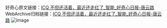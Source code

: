 好奇心原文链接：[ICQ 不但还活着，最近还走红了_智能_好奇心日报-唐云路](https://www.qdaily.com/articles/1673.html)
WebArchive归档链接：[ICQ 不但还活着，最近还走红了_智能_好奇心日报-唐云路](http://web.archive.org/web/20190623150010/https://www.qdaily.com/articles/1673.html)
![image](http://ww3.sinaimg.cn/large/007d5XDply1g3v4jl4wvoj30u030x7wh)